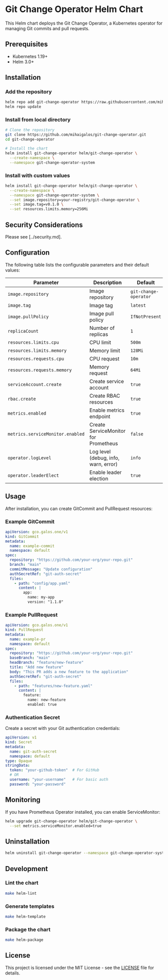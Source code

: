 # Git Change Operator Helm Chart

This Helm chart deploys the Git Change Operator, a Kubernetes operator for managing Git commits and pull requests.

## Prerequisites

- Kubernetes 1.19+
- Helm 3.0+

## Installation

### Add the repository

```bash
helm repo add git-change-operator https://raw.githubusercontent.com/mihaigalos/git-change-operator/helm-chart/
helm repo update
```

### Install from local directory

```bash
# Clone the repository
git clone https://github.com/mihaigalos/git-change-operator.git
cd git-change-operator

# Install the chart
helm install git-change-operator helm/git-change-operator \
  --create-namespace \
  --namespace git-change-operator-system
```

### Install with custom values

```bash
helm install git-change-operator helm/git-change-operator \
  --create-namespace \
  --namespace git-change-operator-system \
  --set image.repository=your-registry/git-change-operator \
  --set image.tag=v0.1.0 \
  --set resources.limits.memory=256Mi
```

## Security Considerations

Please see [../security.md].


## Configuration

The following table lists the configurable parameters and their default values:

| Parameter | Description | Default |
|-----------|-------------|---------|
| `image.repository` | Image repository | `git-change-operator` |
| `image.tag` | Image tag | `latest` |
| `image.pullPolicy` | Image pull policy | `IfNotPresent` |
| `replicaCount` | Number of replicas | `1` |
| `resources.limits.cpu` | CPU limit | `500m` |
| `resources.limits.memory` | Memory limit | `128Mi` |
| `resources.requests.cpu` | CPU request | `10m` |
| `resources.requests.memory` | Memory request | `64Mi` |
| `serviceAccount.create` | Create service account | `true` |
| `rbac.create` | Create RBAC resources | `true` |
| `metrics.enabled` | Enable metrics endpoint | `true` |
| `metrics.serviceMonitor.enabled` | Create ServiceMonitor for Prometheus | `false` |
| `operator.logLevel` | Log level (debug, info, warn, error) | `info` |
| `operator.leaderElect` | Enable leader election | `true` |

## Usage

After installation, you can create GitCommit and PullRequest resources:

### Example GitCommit

```yaml
apiVersion: gco.galos.one/v1
kind: GitCommit
metadata:
  name: example-commit
  namespace: default
spec:
  repository: "https://github.com/your-org/your-repo.git"
  branch: "main"
  commitMessage: "Update configuration"
  authSecretRef: "git-auth-secret"
  files:
    - path: "config/app.yaml"
      content: |
        app:
          name: my-app
          version: "1.1.0"
```

### Example PullRequest

```yaml
apiVersion: gco.galos.one/v1
kind: PullRequest
metadata:
  name: example-pr
  namespace: default
spec:
  repository: "https://github.com/your-org/your-repo.git"
  baseBranch: "main"
  headBranch: "feature/new-feature"
  title: "Add new feature"
  body: "This PR adds a new feature to the application"
  authSecretRef: "git-auth-secret"
  files:
    - path: "features/new-feature.yaml"
      content: |
        feature:
          name: new-feature
          enabled: true
```

### Authentication Secret

Create a secret with your Git authentication credentials:

```yaml
apiVersion: v1
kind: Secret
metadata:
  name: git-auth-secret
  namespace: default
type: Opaque
stringData:
  token: "your-github-token"  # For GitHub
  # OR
  username: "your-username"   # For basic auth
  password: "your-password"
```

## Monitoring

If you have Prometheus Operator installed, you can enable ServiceMonitor:

```bash
helm upgrade git-change-operator helm/git-change-operator \
  --set metrics.serviceMonitor.enabled=true
```

## Uninstallation

```bash
helm uninstall git-change-operator --namespace git-change-operator-system
```

## Development

### Lint the chart

```bash
make helm-lint
```

### Generate templates

```bash
make helm-template
```

### Package the chart

```bash
make helm-package
```

## License

This project is licensed under the MIT License - see the [LICENSE](../../LICENSE) file for details.